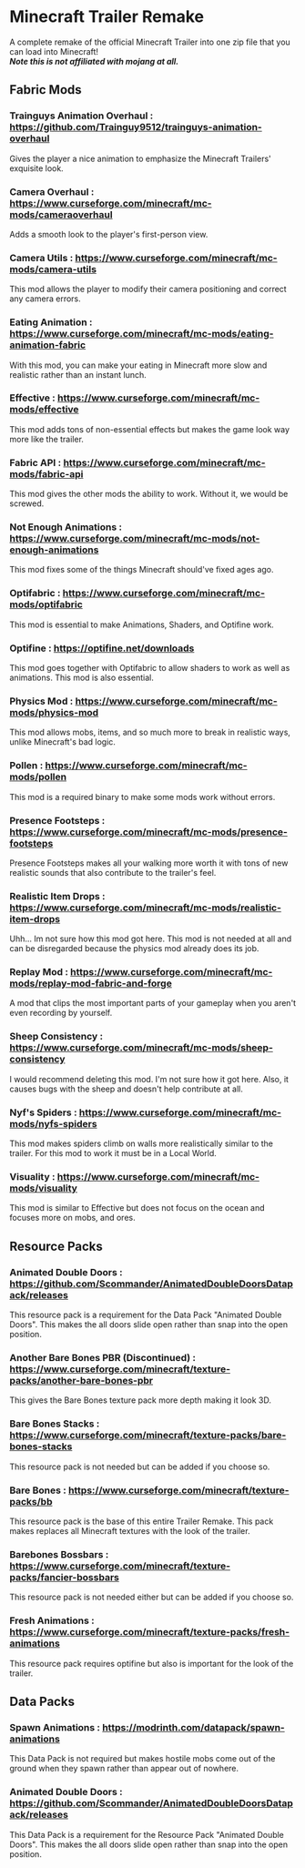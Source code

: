 # Minecraft Trailer Remake
A complete remake of the official Minecraft Trailer into one zip file that you can load into Minecraft! <br>
***Note this is not affiliated with mojang at all.***

## Fabric Mods

### Trainguys Animation Overhaul : <a href="https://github.com/Trainguy9512/trainguys-animation-overhaul">https://github.com/Trainguy9512/trainguys-animation-overhaul</a>
Gives the player a nice animation to emphasize the Minecraft Trailers' exquisite look.
### Camera Overhaul : <a href="https://www.curseforge.com/minecraft/mc-mods/cameraoverhaul">https://www.curseforge.com/minecraft/mc-mods/cameraoverhaul</a>
Adds a smooth look to the player's first-person view.
### Camera Utils : <a href="https://www.curseforge.com/minecraft/mc-mods/camera-utils">https://www.curseforge.com/minecraft/mc-mods/camera-utils</a>
This mod allows the player to modify their camera positioning and correct any camera errors.
### Eating Animation : <a href="https://www.curseforge.com/minecraft/mc-mods/eating-animation-fabric">https://www.curseforge.com/minecraft/mc-mods/eating-animation-fabric</a>
With this mod, you can make your eating in Minecraft more slow and realistic rather than an instant lunch.
### Effective : <a href="https://www.curseforge.com/minecraft/mc-mods/effective">https://www.curseforge.com/minecraft/mc-mods/effective</a>
This mod adds tons of non-essential effects but makes the game look way more like the trailer.
### Fabric API : <a href="https://www.curseforge.com/minecraft/mc-mods/fabric-api">https://www.curseforge.com/minecraft/mc-mods/fabric-api</a>
This mod gives the other mods the ability to work. Without it, we would be screwed.
### Not Enough Animations : <a href="https://www.curseforge.com/minecraft/mc-mods/not-enough-animations">https://www.curseforge.com/minecraft/mc-mods/not-enough-animations</a>
This mod fixes some of the things Minecraft should've fixed ages ago.
### Optifabric : <a href="https://www.curseforge.com/minecraft/mc-mods/optifabric">https://www.curseforge.com/minecraft/mc-mods/optifabric</a>
This mod is essential to make Animations, Shaders, and Optifine work.
### Optifine : <a href="https://optifine.net/downloads">https://optifine.net/downloads</a>
This mod goes together with Optifabric to allow shaders to work as well as animations. This mod is also essential.
### Physics Mod : <a href="https://www.curseforge.com/minecraft/mc-mods/physics-mod">https://www.curseforge.com/minecraft/mc-mods/physics-mod</a>
This mod allows mobs, items, and so much more to break in realistic ways, unlike Minecraft's bad logic.
### Pollen : <a href="https://www.curseforge.com/minecraft/mc-mods/pollen">https://www.curseforge.com/minecraft/mc-mods/pollen</a>
This mod is a required binary to make some mods work without errors.
### Presence Footsteps : <a href="https://www.curseforge.com/minecraft/mc-mods/presence-footsteps">https://www.curseforge.com/minecraft/mc-mods/presence-footsteps</a>
Presence Footsteps makes all your walking more worth it with tons of new realistic sounds that also contribute to the trailer's feel.
### Realistic Item Drops : <a href="https://www.curseforge.com/minecraft/mc-mods/realistic-item-drops">https://www.curseforge.com/minecraft/mc-mods/realistic-item-drops</a>
Uhh... Im not sure how this mod got here. This mod is not needed at all and can be disregarded because the physics mod already does its job.
### Replay Mod : <a href="https://www.curseforge.com/minecraft/mc-mods/replay-mod-fabric-and-forge">https://www.curseforge.com/minecraft/mc-mods/replay-mod-fabric-and-forge</a>
A mod that clips the most important parts of your gameplay when you aren't even recording by yourself.
### Sheep Consistency : <a href="https://www.curseforge.com/minecraft/mc-mods/sheep-consistency">https://www.curseforge.com/minecraft/mc-mods/sheep-consistency</a>
I would recommend deleting this mod. I'm not sure how it got here. Also, it causes bugs with the sheep and doesn't help contribute at all.
### Nyf's Spiders : <a href="https://www.curseforge.com/minecraft/mc-mods/nyfs-spiders">https://www.curseforge.com/minecraft/mc-mods/nyfs-spiders</a>
This mod makes spiders climb on walls more realistically similar to the trailer. For this mod to work it must be in a Local World.
### Visuality : <a href="https://www.curseforge.com/minecraft/mc-mods/visuality">https://www.curseforge.com/minecraft/mc-mods/visuality</a>
This mod is similar to Effective but does not focus on the ocean and focuses more on mobs, and ores.

## Resource Packs

### Animated Double Doors : <a href="https://github.com/Scommander/AnimatedDoubleDoorsDatapack/releases">https://github.com/Scommander/AnimatedDoubleDoorsDatapack/releases</a>
This resource pack is a requirement for the Data Pack "Animated Double Doors". This makes the all doors slide open rather than snap into the open position.
### Another Bare Bones PBR (Discontinued) : <a href="https://www.curseforge.com/minecraft/texture-packs/another-bare-bones-pbr">https://www.curseforge.com/minecraft/texture-packs/another-bare-bones-pbr</a>
This gives the Bare Bones texture pack more depth making it look 3D.
### Bare Bones Stacks : <a href="https://www.curseforge.com/minecraft/texture-packs/bare-bones-stacks">https://www.curseforge.com/minecraft/texture-packs/bare-bones-stacks</a>
This resource pack is not needed but can be added if you choose so.
### Bare Bones : <a href="https://www.curseforge.com/minecraft/texture-packs/bb">https://www.curseforge.com/minecraft/texture-packs/bb</a>
This resource pack is the base of this entire Trailer Remake. This pack makes replaces all Minecraft textures with the look of the trailer.
### Barebones Bossbars : <a href="https://www.curseforge.com/minecraft/texture-packs/fancier-bossbars">https://www.curseforge.com/minecraft/texture-packs/fancier-bossbars</a>
This resource pack is not needed either but can be added if you choose so.
### Fresh Animations : <a href="https://www.curseforge.com/minecraft/texture-packs/fresh-animations">https://www.curseforge.com/minecraft/texture-packs/fresh-animations</a>
This resource pack requires optifine but also is important for the look of the trailer.

## Data Packs

### Spawn Animations : <a href="https://modrinth.com/datapack/spawn-animations">https://modrinth.com/datapack/spawn-animations</a>
This Data Pack is not required but makes hostile mobs come out of the ground when they spawn rather than appear out of nowhere.
### Animated Double Doors : <a href="https://github.com/Scommander/AnimatedDoubleDoorsDatapack/releases">https://github.com/Scommander/AnimatedDoubleDoorsDatapack/releases</a>
This Data Pack is a requirement for the Resource Pack "Animated Double Doors". This makes the all doors slide open rather than snap into the open position.
